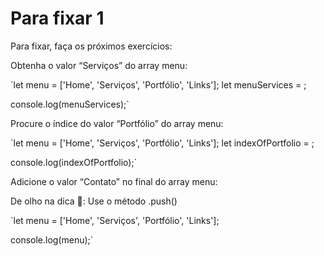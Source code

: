 # Para fixar 1

Para fixar, faça os próximos exercícios:

Obtenha o valor “Serviços” do array menu:

`let menu = ['Home', 'Serviços', 'Portfólio', 'Links'];
let menuServices = ;

console.log(menuServices);`


Procure o índice do valor “Portfólio” do array menu:

`let menu = ['Home', 'Serviços', 'Portfólio', 'Links'];
let indexOfPortfolio = ;

console.log(indexOfPortfolio);`


Adicione o valor “Contato” no final do array menu:

De olho na dica 👀: Use o método .push()


`let menu = ['Home', 'Serviços', 'Portfólio', 'Links'];

console.log(menu);`

# 
